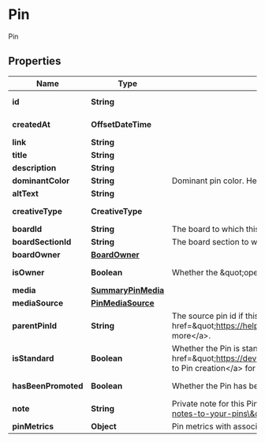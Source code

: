 

# Pin

Pin

## Properties

| Name | Type | Description | Notes |
|------------ | ------------- | ------------- | -------------|
|**id** | **String** |  |  [optional] [readonly] |
|**createdAt** | **OffsetDateTime** |  |  [optional] [readonly] |
|**link** | **String** |  |  [optional] |
|**title** | **String** |  |  [optional] |
|**description** | **String** |  |  [optional] |
|**dominantColor** | **String** | Dominant pin color. Hex number, e.g. \\\&quot;#6E7874\\\&quot;. |  [optional] |
|**altText** | **String** |  |  [optional] |
|**creativeType** | **CreativeType** |  |  [optional] [readonly] |
|**boardId** | **String** | The board to which this Pin belongs. |  [optional] |
|**boardSectionId** | **String** | The board section to which this Pin belongs. |  [optional] |
|**boardOwner** | [**BoardOwner**](BoardOwner.md) |  |  [optional] |
|**isOwner** | **Boolean** | Whether the \&quot;operation user_account\&quot; is the Pin owner. |  [optional] [readonly] |
|**media** | [**SummaryPinMedia**](SummaryPinMedia.md) |  |  [optional] |
|**mediaSource** | [**PinMediaSource**](PinMediaSource.md) |  |  [optional] |
|**parentPinId** | **String** | The source pin id if this pin was saved from another pin. &lt;a href&#x3D;\&quot;https://help.pinterest.com/article/save-pins-on-pinterest\&quot;&gt;Learn more&lt;/a&gt;. |  [optional] |
|**isStandard** | **Boolean** | Whether the Pin is standard or not. See documentation on &lt;a href&#x3D;\&quot;https://developers.pinterest.com/docs/content/update/\&quot;&gt;Changes to Pin creation&lt;/a&gt; for more information. |  [optional] |
|**hasBeenPromoted** | **Boolean** | Whether the Pin has been promoted or not. |  [optional] [readonly] |
|**note** | **String** | Private note for this Pin. &lt;a href&#x3D;\&quot;https://help.pinterest.com/en/article/add-notes-to-your-pins\&quot;&gt;Learn more&lt;/a&gt;. |  [optional] |
|**pinMetrics** | **Object** | Pin metrics with associated time intervals if any. |  [optional] |



